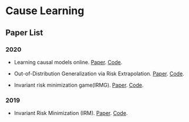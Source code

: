 # Cause Learning 

## Paper List

### 2020

- Learning causal models online. [Paper](https://arxiv.org/abs/2006.07461). [Code](https://github.com/khurramjaved96/online-causal-models).

- Out-of-Distribution Generalization via Risk Extrapolation. [Paper](https://arxiv.org/pdf/2003.00688.pdf). [Code](https://github.com/capybaralet/REx_code_release).

- Invariant risk minimization game(IRMG). [Paper](https://arxiv.org/abs/2002.04692). [Code](https://github.com/IBM/IRM-games).

### 2019
- Invariant Risk Minimization (IRM). [Paper](https://arxiv.org/abs/1907.02893). [Code](https://github.com/reiinakano/invariant-risk-minimization).
